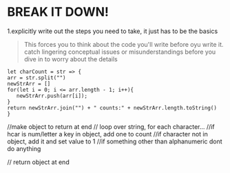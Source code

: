 # BREAK IT DOWN!

1.explicitly write out the steps you need to take, it just has to be the basics

> This forces you to think about the code you'll write before oyu write it. catch lingering conceptual issues or misunderstandings before you dive in to worry about the details

    let charCount = str => {
    arr = str.split("")
    newStrArr = []
    for(let i = 0; i <= arr.length - 1; i++){
       newStrArr.push(arr[i]);
    }
    return newStrArr.join("") + " counts:" + newStrArr.length.toString()
    }

//make object to return at end
// loop over string, for each character...
//if hcar is num/letter a key in object, add one to count
//if character not in object, add it and set value to 1
//if something other than alphanumeric dont do anything

// return object at end
